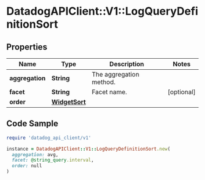 # DatadogAPIClient::V1::LogQueryDefinitionSort

## Properties

| Name | Type | Description | Notes |
| ---- | ---- | ----------- | ----- |
| **aggregation** | **String** | The aggregation method. |  |
| **facet** | **String** | Facet name. | [optional] |
| **order** | [**WidgetSort**](WidgetSort.md) |  |  |

## Code Sample

```ruby
require 'datadog_api_client/v1'

instance = DatadogAPIClient::V1::LogQueryDefinitionSort.new(
  aggregation: avg,
  facet: @string_query.interval,
  order: null
)
```

